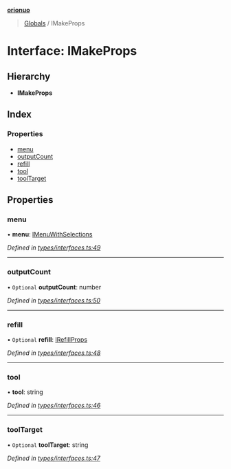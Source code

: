 **[orionuo](../README.md)**

> [Globals](../globals.md) / IMakeProps

# Interface: IMakeProps

## Hierarchy

* **IMakeProps**

## Index

### Properties

* [menu](imakeprops.md#menu)
* [outputCount](imakeprops.md#outputcount)
* [refill](imakeprops.md#refill)
* [tool](imakeprops.md#tool)
* [toolTarget](imakeprops.md#tooltarget)

## Properties

### menu

•  **menu**: [IMenuWithSelections](imenuwithselections.md)

*Defined in [types/interfaces.ts:49](https://github.com/msviha/orionuo/blob/d630079/src/types/interfaces.ts#L49)*

___

### outputCount

• `Optional` **outputCount**: number

*Defined in [types/interfaces.ts:50](https://github.com/msviha/orionuo/blob/d630079/src/types/interfaces.ts#L50)*

___

### refill

• `Optional` **refill**: [IRefillProps](irefillprops.md)

*Defined in [types/interfaces.ts:48](https://github.com/msviha/orionuo/blob/d630079/src/types/interfaces.ts#L48)*

___

### tool

•  **tool**: string

*Defined in [types/interfaces.ts:46](https://github.com/msviha/orionuo/blob/d630079/src/types/interfaces.ts#L46)*

___

### toolTarget

• `Optional` **toolTarget**: string

*Defined in [types/interfaces.ts:47](https://github.com/msviha/orionuo/blob/d630079/src/types/interfaces.ts#L47)*
